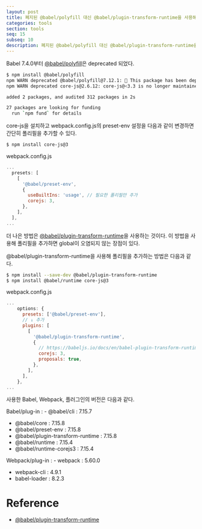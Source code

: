 ```yaml
---
layout: post
title: 폐지된 @babel/polyfill 대신 @babel/plugin-transform-runtime을 사용해 폴리필 추가하기
categories: tools
section: tools
seq: 15
subseq: 10
description: 폐지된 @babel/polyfill 대신 @babel/plugin-transform-runtime을 사용해 폴리필 추가하기
---
```


Babel 7.4.0부터 [@babel/polyfill](https://babeljs.io/docs/en/babel-polyfill)은 deprecated 되었다.

```bash
$ npm install @babel/polyfill
npm WARN deprecated @babel/polyfill@7.12.1: 🚨 This package has been deprecated in favor of separate inclusion of a polyfill and regenerator-runtime (when needed). See the @babel/polyfill docs (https://babeljs.io/docs/en/babel-polyfill) for more information.
npm WARN deprecated core-js@2.6.12: core-js@<3.3 is no longer maintained and not recommended for usage due to the number of issues. Because of the V8 engine whims, feature detection in old core-js versions could cause a slowdown up to 100x even if nothing is polyfilled. Please, upgrade your dependencies to the actual version of core-js.

added 2 packages, and audited 312 packages in 2s

27 packages are looking for funding
  run `npm fund` for details
```

core-js을 설치하고 webpack.config.js의 preset-env 설정을 다음과 같이 변경하면 간단히 폴리필을 추가할 수 있다.

```bash
$ npm install core-js@3
```

webpack.config.js

```javascript
...
  presets: [
    [
      '@babel/preset-env',
      {
        useBuiltIns: 'usage', // 필요한 폴리필만 추가
        corejs: 3,
      },
    ],
  ],
...
```

더 나은 방법은 [@babel/plugin-transform-runtime](https://babeljs.io/docs/en/babel-plugin-transform-runtime)을 사용하는 것이다. 이 방법을 사용해 폴리필을 추가하면 global이 오염되지 않는 장점이 있다.

@babel/plugin-transform-runtime을 사용해 폴리필을 추가하는 방법은 다음과 같다.

```bash
$ npm install --save-dev @babel/plugin-transform-runtime
$ npm install @babel/runtime core-js@3
```

webpack.config.js

```javascript
...
    options: {
      presets: ['@babel/preset-env'],
      // ↓ 추가
      plugins: [
        [
          '@babel/plugin-transform-runtime',
          {
            // https://babeljs.io/docs/en/babel-plugin-transform-runtime#corejs
            corejs: 3,
            proposals: true,
          },
        ],
      ],
    },
...
```

사용한 Babel, Webpack, 플러그인의 버전은 다음과 같다.

Babel/plug-in
: - @babel/cli : 7.15.7
- @babel/core : 7.15.8
- @babel/preset-env : 7.15.8
- @babel/plugin-transform-runtime : 7.15.8
- @babel/runtime : 7.15.4
- @babel/runtime-corejs3 : 7.15.4

Webpack/plug-in
: - webpack : 5.60.0
- webpack-cli : 4.9.1
- babel-loader : 8.2.3

# Reference

- [@babel/plugin-transform-runtime](https://babeljs.io/docs/en/babel-plugin-transform-runtime)
